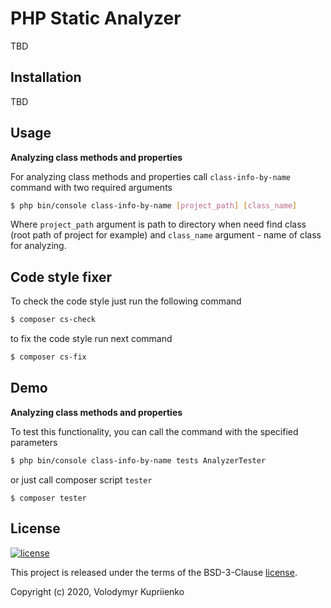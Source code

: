 PHP Static Analyzer
===================

TBD

Installation
------------

TBD

Usage
-----

**Analyzing class methods and properties**


For analyzing class methods and properties call `class-info-by-name` command with two required arguments

```bash
$ php bin/console class-info-by-name [project_path] [class_name]
```

Where `project_path` argument is path to directory when need find class (root path of project for example) 
and `class_name` argument -  name of class for analyzing.



Code style fixer
----------------

To check the code style just run the following command


```bash
$ composer cs-check
```


to fix the code style run next command

```bash
$ composer cs-fix
```

Demo
-----

**Analyzing class methods and properties**

To test this functionality, you can call the command with the specified parameters

```bash
$ php bin/console class-info-by-name tests AnalyzerTester
```

or just call composer script `tester`

```
$ composer tester
```


License
-------

[![license](https://img.shields.io/github/license/greeflas/default-project.svg)](LICENSE)

This project is released under the terms of the BSD-3-Clause [license](LICENSE).

Copyright (c) 2020, Volodymyr Kupriienko
